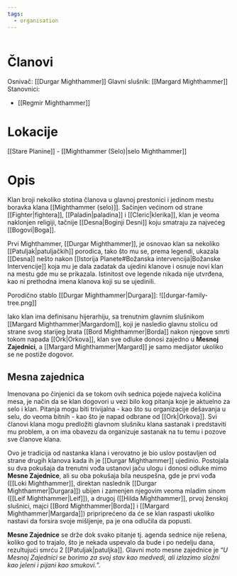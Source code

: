 ```yaml
---
tags:
  - organisation
---
```

```table-of-contents
```

# Članovi

Osnivač: [[Durgar Mighthammer]]
Glavni slušnik: [[Margard Mighthammer]]
Stanovnici:
- [[Regmir Mighthammer]]

# Lokacije

[[Stare Planine]] - [[Mighthammer (Selo)|selo Mighthammer]]

# Opis

Klan broji nekoliko stotina članova u glavnoj prestonici i jedinom mestu boravka klana [[Mighthammer (selo)]]. Sačinjen većinom od strane [[Fighter|fightera]], [[Paladin|paladina]] i [[Cleric|klerika]], klan je veoma naklonjen religiji, tačnije [[Desna|Boginji Desni]] koju smatraju za najvećeg [[Bogovi|Boga]].

Prvi Mighthammer, [[Durgar Mighthammer]], je osnovao klan sa nekoliko [[Patuljak|patuljačkih]] porodica, tako što mu se, prema legendi, ukazala [[Desna]] nešto nakon [[Istorija Planete#Božanska intervencija|Božanske Intervencije]] koja mu je dala zadatak da ujedini klanove i osnuje novi klan na mestu gde mu se prikazala. Istinitost ove legende nikada nije utvrđena, kao ni prethodna imena klanova koji su se ujedinili.

Porodično stablo [[Durgar Mighthammer|Durgara]]:
![[durgar-family-tree.png]]

Iako klan ima definisanu hijerarhiju, sa trenutnim glavnim slušnikom  [[Margard Mighthammer|Margardom]], koji je nasledio glavnu stolicu od strane svog starijeg brata [[Bord Mighthammer|Borda]] nakon njegove smrti tokom napada [[Ork|Orkova]], klan sve odluke donosi zajedno u **Mesnoj Zajednici**, a [[Margard Mighthammer|Margard]] je samo medijator ukoliko se ne postiže dogovor.

## Mesna zajednica

Imenovana po činjenici da se tokom ovih sednica pojede najveća količina mesa, je način da se klan dogovori u vezi bilo kog pitanja koje je aktuelno za selo i klan. Pitanja mogu biti trivijalna - kao što su organizacije dešavanja u selu, do veoma bitnih - kao što je napad odbrane od [[Ork|Orkova]]. Svi članovi klana mogu predložiti glavnom slušniku klana sastanak i predstaviti mu problem, a on ima obavezu da organizuje sastanak na tu temu i pozove sve članove klana.

Ovo je tradicija od nastanka klana i verovatno je bio uslov postavljen od strane drugih klanova kada ih je [[Durgar Mighthammer]] ujedinio. Postojala su dva pokušaja da trenutni vođa ustanovi jaču ulogu i donosi odluke mimo **Mesne Zajednice**, ali su oba pokušaja bila neuspešna, gde je prvi vođa ([[Loki Mighthammer]], direktan naslednik [[Durgar Mighthammer|Durgara]]) ubijen i zamenjen njegovim veoma mladim sinom ([[Leif Mighthammer|Leif]]), a drugoj ([[Hilda Mighthammer]], prvoj ženskoj slušnici, majci [[Bord Mighthammer|Borda]] i [[Margard Mighthammer|Margarda]]) pripriprećeno da će se klan raspasti ukoliko nastavi da forsira svoje mišljenje, pa je ona odlučila da popusti.

**Mesne Zajednice** se drže dok svako pitanje tj. agenda sednice nije rešena, koliko god to trajalo, što je nekada uspevalo da bude i po nedelju dana, rezultujući smrću 2 [[Patuljak|patuljka]]. Glavni moto mesne zajednice je “*U Mesnoj Zajednici se borimo za svoj stav kao medvedi, ali izlazimo složni kao jeleni i pijani kao smukovi.*”.
